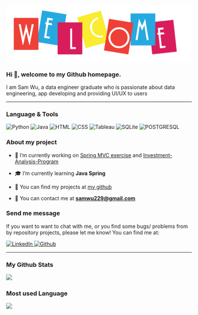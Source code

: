 <img src="/welcome.png" alt="banner" align="center"/>


### Hi 👋, welcome to my Github homepage.

I am Sam Wu, a data engineer graduate who is passionate about data engineering, app developing and providing UI/UX to users

---
### Language & Tools
<p>
<img alt="Python" src="https://img.shields.io/badge/Python-3776AB?logo=python&logoColor=white&style=for-the-badge" /> 
<img alt="Java" src="https://img.shields.io/badge/Java-007396?logo=java&logoColor=white&style=for-the-badge" />
<img alt="HTML" src="https://img.shields.io/badge/HTML-E34F26?logo=html5&logoColor=white&style=for-the-badge" />
<img alt="CSS" src="https://img.shields.io/badge/CSS-1572B6?logo=CSS3&logoColor=BLUE&style=for-the-badge" />
<img alt="Tableau" src="https://img.shields.io/badge/TABLEAU-E97627?logo=TABLEAU&logoColor=white&style=for-the-badge" />
<img alt="SQLite" src="https://img.shields.io/badge/SQLite-003B57?logo=SQLite&logoColor=white&style=for-the-badge" />
<img alt="POSTGRESQL" src="https://img.shields.io/badge/POSTGRESQL-4169E1?logo=POSTGRESQL&logoColor=white&style=for-the-badge" />
</p>

### About my project
- 🦾 I’m currently working on [Spring MVC exercise](https://github.com/kcwu229/Spring-MVC-Exericse) 
     and [Investment-Analysis-Program ](https://github.com/kcwu229/Investment-Analysis-Program)

- 🎓 I’m currently learning **Java Spring**

- 📂 You can find my projects at [my github](https://github.com/kcwu229?tab=repositories)

- 📩 You can contact me at **samwu229@gmail.com**

### Send me message

If you want to want to chat with me, or you find some bugs/ problems from by repository projects, please let me know! You can find me at:
<p>
  <a href="https://www.linkedin.com/in/ka-cheong-wu-a5372021b">
    <img alt="LinkedIn" src="https://img.shields.io/badge/LinkedIn-0A66C2?logo=LinkedIn&logoColor=white&style=for-the-badge"/ >
  </a>
  <a href="https://github.com/kcwu229/">
    <img alt="Github" src="https://img.shields.io/badge/GitHub-181717?logo=GitHub&logoColor=white&style=for-the-badge"/ >
  </a>
</p>

---
### My Github Stats

<img src="https://github-readme-stats.vercel.app/api?username=kcwu229&count_private=true&title_color=FD9047&icon_color=FD9047&text_color=0C2233&custom_title=Sam+Wu's+GitHub+Stats&show_icons=true"
/>

### Most used Language

<img src="https://github-readme-stats.vercel.app/api/top-langs/?username=kcwu229" />

